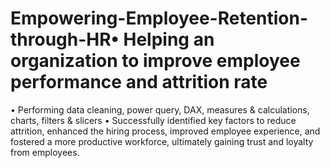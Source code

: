 # Empowering-Employee-Retention-through-HR•	Helping an organization to improve employee performance and attrition rate
•	Performing data cleaning, power query, DAX, measures & calculations, charts, filters & slicers
•	Successfully identified key factors to reduce attrition, enhanced the hiring process, improved employee experience, and fostered a more productive workforce, ultimately gaining trust and loyalty from employees.

